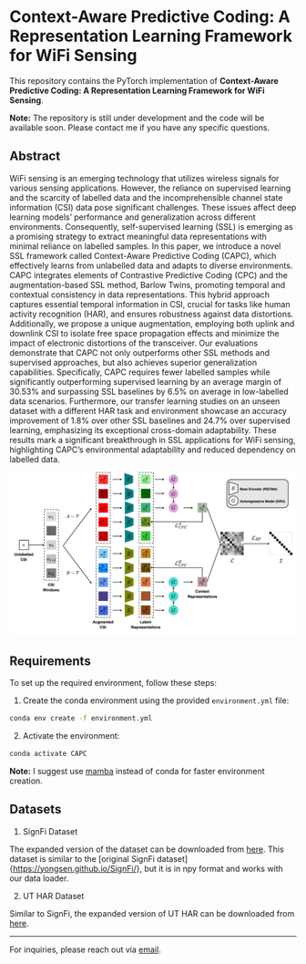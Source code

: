 # Context-Aware Predictive Coding: A Representation Learning Framework for WiFi Sensing

This repository contains the PyTorch implementation of **Context-Aware Predictive Coding: A Representation Learning Framework for WiFi Sensing**. 

**Note:** The repository is still under development and the code will be available soon. Please contact me if you have any specific questions.

## Abstract

WiFi sensing is an emerging technology that utilizes wireless signals for various sensing applications. However, the reliance on supervised learning and the scarcity of labelled data and the incomprehensible channel state information (CSI) data pose significant challenges. These issues affect deep learning models’ performance and generalization across different environments. Consequently, self-supervised learning (SSL) is emerging as a promising strategy to extract meaningful data representations with minimal reliance on labelled samples. In this paper, we introduce a novel SSL framework called Context-Aware Predictive Coding (CAPC), which effectively learns from unlabelled data and adapts to diverse environments. CAPC integrates elements of Contrastive Predictive Coding (CPC) and the augmentation-based SSL method, Barlow Twins, promoting temporal and contextual consistency in data representations. This hybrid approach captures essential temporal information in CSI, crucial for tasks like human activity recognition (HAR), and ensures robustness against data distortions. Additionally, we propose a unique augmentation, employing both uplink and downlink CSI to isolate free space propagation effects and minimize the impact of electronic distortions of the transceiver. Our evaluations demonstrate that CAPC not only outperforms other SSL methods and supervised approaches, but also achieves superior generalization capabilities. Specifically, CAPC requires fewer labelled samples while significantly outperforming supervised learning by an average margin of 30.53% and surpassing SSL baselines by 6.5% on average in low-labelled data scenarios. Furthermore, our transfer learning studies on an unseen dataset with a different HAR task and environment showcase an accuracy improvement of 1.8% over other SSL baselines and 24.7% over supervised learning, emphasizing its exceptional cross-domain adaptability. These results mark a significant breakthrough in SSL applications for WiFi sensing, highlighting CAPC’s environmental adaptability and reduced dependency on labelled data.

![CAPC](./CAPC.svg)

## Requirements

To set up the required environment, follow these steps:

1. Create the conda environment using the provided `environment.yml` file:

```bash
conda env create -f environment.yml
```

2. Activate the environment:

```bash
conda activate CAPC
```

**Note:** I suggest use [mamba](https://github.com/mamba-org/mamba) instead of conda for faster environment creation.

## Datasets

1. SignFi Dataset

The expanded version of the dataset can be downloaded from [here](https://drive.google.com/file/d/1ywEbg6bJ5hLO9zeYbBfMlGvsMCz_BHcu/view?usp=sharing). This dataset is similar to the [original SignFi dataset]{https://yongsen.github.io/SignFi/}, but it is in npy format and works with our data loader.

2. UT HAR Dataset

Similar to SignFi, the expanded version of UT HAR can be downloaded from [here](https://drive.google.com/file/d/171IN6D6n81zkD_M0yClBDo3lNvSfAghS/view?usp=sharing).

---

For inquiries, please reach out via [email](mailto:bornab@yorku.ca).
